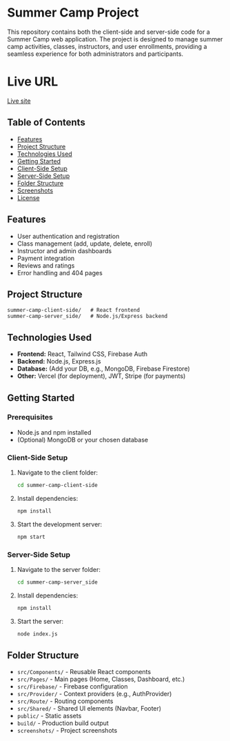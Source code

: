 # Summer Camp Project

This repository contains both the client-side and server-side code for a Summer Camp web application. The project is designed to manage summer camp activities, classes, instructors, and user enrollments, providing a seamless experience for both administrators and participants.

# Live URL
[Live site](https://school-managements-server.vercel.app)
    
## Table of Contents
- [Features](#features)
- [Project Structure](#project-structure)
- [Technologies Used](#technologies-used)
- [Getting Started](#getting-started)
- [Client-Side Setup](#client-side-setup)
- [Server-Side Setup](#server-side-setup)
- [Folder Structure](#folder-structure)
- [Screenshots](#screenshots)
- [License](#license)

## Features
- User authentication and registration
- Class management (add, update, delete, enroll)
- Instructor and admin dashboards
- Payment integration
- Reviews and ratings
- Error handling and 404 pages

## Project Structure
```
summer-camp-client-side/   # React frontend
summer-camp-server_side/   # Node.js/Express backend
```

## Technologies Used
- **Frontend:** React, Tailwind CSS, Firebase Auth
- **Backend:** Node.js, Express.js
- **Database:** (Add your DB, e.g., MongoDB, Firebase Firestore)
- **Other:** Vercel (for deployment), JWT, Stripe (for payments)

## Getting Started

### Prerequisites
- Node.js and npm installed
- (Optional) MongoDB or your chosen database

### Client-Side Setup
1. Navigate to the client folder:
   ```bash
   cd summer-camp-client-side
   ```
2. Install dependencies:
   ```bash
   npm install
   ```
3. Start the development server:
   ```bash
   npm start
   ```

### Server-Side Setup
1. Navigate to the server folder:
   ```bash
   cd summer-camp-server_side
   ```
2. Install dependencies:
   ```bash
   npm install
   ```
3. Start the server:
   ```bash
   node index.js
   ```

## Folder Structure
- `src/Components/` - Reusable React components
- `src/Pages/` - Main pages (Home, Classes, Dashboard, etc.)
- `src/Firebase/` - Firebase configuration
- `src/Provider/` - Context providers (e.g., AuthProvider)
- `src/Route/` - Routing components
- `src/Shared/` - Shared UI elements (Navbar, Footer)
- `public/` - Static assets
- `build/` - Production build output
- `screenshots/` - Project screenshots
